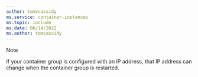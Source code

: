 ```yaml
---
author: tomvcassidy
ms.service: container-instances
ms.topic: include
ms.date: 06/14/2022
ms.author: tomcassidy
---
```



> [!NOTE]
> If your container group is configured with an IP address, that IP address can change when the container group is restarted.
